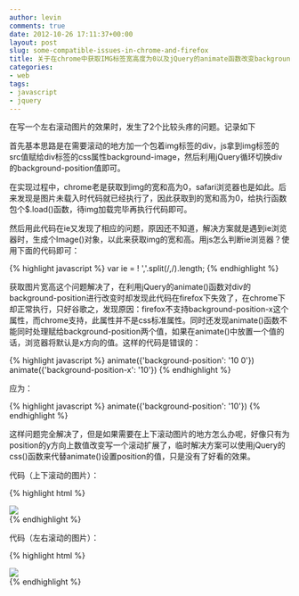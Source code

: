 ```yaml
---
author: levin
comments: true
date: 2012-10-26 17:11:37+00:00
layout: post
slug: some-compatible-issues-in-chrome-and-firefox
title: 关于在chrome中获取IMG标签宽高度为0以及jQuery的animate函数改变background-position在firefox中失效的问题
categories:
- web
tags:
- javascript
- jquery
---
```


在写一个左右滚动图片的效果时，发生了2个比较头疼的问题。记录如下

首先基本思路是在需要滚动的地方加一个包着img标签的div，js拿到img标签的src值赋给div标签的css属性background-image，然后利用jQuery循环切换div的background-position值即可。<!-- more -->

在实现过程中，chrome老是获取到img的宽和高为0，safari浏览器也是如此。后来发现是图片未载入时代码就已经执行了，因此获取到的宽和高为0，给执行函数包个$.load()函数，待img加载完毕再执行代码即可。

然后用此代码在ie又发现了相应的问题，原因还不知道，解决方案就是遇到ie浏览器时，生成个Image()对象，以此来获取img的宽和高。用js怎么判断ie浏览器？使用下面的代码即可：

{% highlight javascript %}
    var ie = ! ','.split(/,/).length;
{% endhighlight %}

获取图片宽高这个问题解决了，在利用jQuery的animate()函数对div的background-position进行改变时却发现此代码在firefox下失效了，在chrome下却正常执行，只好谷歌之，发现原因：firefox不支持background-position-x这个属性，而chrome支持，此属性并不是css标准属性。同时还发现animate()函数不能同时处理赋给background-position两个值，如果在animate()中放置一个值的话，浏览器将默认是x方向的值。这样的代码是错误的：

{% highlight javascript %}
    animate({'background-position': '10 0'})
    animate({'background-position-x': '10'})
{% endhighlight %}

应为：

{% highlight javascript %}
    animate({'background-position': '10'})
{% endhighlight %}

这样问题完全解决了，但是如果需要在上下滚动图片的地方怎么办呢，好像只有为position的y方向上数值改变写一个滚动扩展了，临时解决方案可以使用jQuery的css()函数来代替animate()设置position的值，只是没有了好看的效果。

代码（上下滚动的图片）：

{% highlight html %}
    <div id="img">
        <img src="./img/exa.png">
    </div>
    <script type="text/javascript">
    var ie = ! ','.split(/,/).length;
    $('#img img').load(function(){
        var split = 3;
        var order = 1;
        if (ie) {
            var newImg = new Image();
            newImg.src = this.src;
            var height = newImg.height;
            var width = newImg.width;
        } else {
            var height = this.height;
            var width = this.width;
        }
        $('#img').css('width', width);
        $('#img').css('height', height / split);
        $('#img').css('background-image', 'url(' + this.src + ')');
        setInterval(function(){
            if (order == split) {
                order = 0;
                $('#img').css('background-position', '0 0');
            } else {
                $('#img').css('background-position', '0 -' + height / split * order + 'px');
            }
            order++;
        }, 3000);
    });
    </script>
{% endhighlight %}

代码（左右滚动的图片）：

{% highlight html %}
    <div id="img2">
        <img src="./img/exa2.png">
    </div>
    <script type="text/javascript">
    var ie = ! ','.split(/,/).length;
    $('#img2 img').load(function(){
        var split = 3;
        var order = 1;
        if (ie) {
            var newImg = new Image();
            newImg.src = this.src;
            var height = newImg.height;
            var width = newImg.width;
        } else {
            var height = this.height;
            var width = this.width;
        }
        $('#img2').css('height', height);
        $('#img2').css('width', width / split);
        $('#img2').css('background-image', 'url(' + this.src + ')');
        setInterval(function(){
            if (order == split) {
                order = 0;
                $('#img2').animate({'background-position': 0});
            } else {
                $('#img2').animate({'background-position': '-=' + width / split});
            }
            order++;
        }, 3000);
    });
    </script>
{% endhighlight %}



